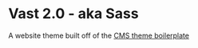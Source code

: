 Vast 2.0 - aka Sass
=======================

A website theme built off of the [CMS theme boilerplate](https://github.com/HubSpot/cms-theme-boilerplate)
